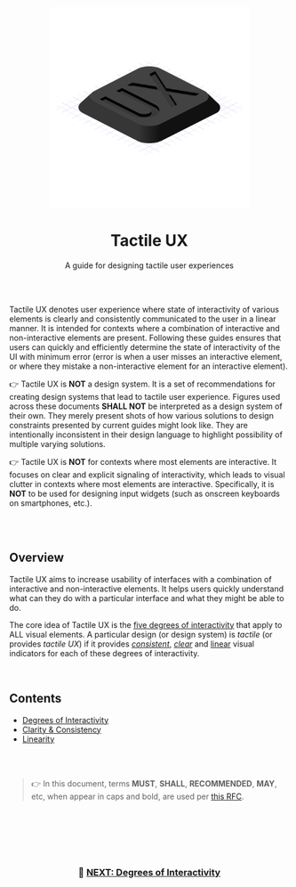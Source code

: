 <div align="center">

<img src="/logo.svg" width="360"/>

# Tactile UX
A guide for designing tactile user experiences

</div>

<br><br>

Tactile UX denotes user experience where state of interactivity of various elements is clearly and consistently communicated to the user in a linear manner. It is intended for contexts where a combination of interactive and non-interactive elements are present. Following these guides ensures that users can quickly and efficiently determine the state of interactivity of the UI with minimum error (error is when a user misses an interactive element, or where they mistake a non-interactive element for an interactive element).

👉 Tactile UX is **NOT** a design system. It is a set of recommendations for creating design systems that lead to tactile user experience. Figures used across these documents **SHALL NOT** be interpreted as a design system of their own. They merely present shots of how various solutions to design constraints presented by current guides might look like. They are intentionally inconsistent in their design language to highlight possibility of multiple varying solutions.

👉 Tactile UX is **NOT** for contexts where most elements are interactive. It focuses on clear and explicit signaling of interactivity, which leads to visual clutter in contexts where most elements are interactive. Specifically, it is **NOT** to be used for designing input widgets (such as onscreen keyboards on smartphones, etc.).

<br><br>


## Overview

Tactile UX aims to increase usability of interfaces with a combination of interactive and non-interactive elements. It helps users quickly understand what can they do with a particular interface and what they might be able to do.

The core idea of Tactile UX is the [five degrees of interactivity](/degrees-of-interactivity.md) that apply to ALL visual elements. A particular design (or design system) is _tactile_ (or provides _tactile UX_) if it provides [_consistent_](/clarity-and-consistency.md#consistency), [_clear_](/clarity-and-consistency.md#clarity) and [linear](/linearity.md) visual indicators for each of these degrees of interactivity.

<br>

## Contents

- [Degrees of Interactivity](/degrees-of-interactivity.md)
- [Clarity & Consistency](/clarity-and-consistency.md)
- [Linearity](/linearity.md)

<br><br>

> 👉 In this document, terms **MUST**, **SHALL**, **RECOMMENDED**, **MAY**, etc, when appear in caps and bold, are used per [this RFC](https://www.ietf.org/rfc/rfc2119.txt).

<br><br>

<br><br>

<div align="center">

### 📖 [NEXT: Degrees of Interactivity](/degrees-of-interactivity.md)

</div>

